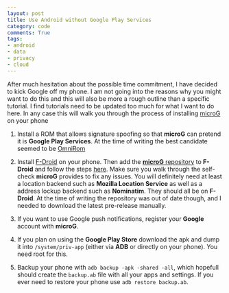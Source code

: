 ```yaml
---
layout: post
title: Use Android without Google Play Services
category: code
comments: True
tags:
- android
- data
- privacy
- cloud
---
```


After much hesitation about the possible time commitment, I have decided to kick Google off my phone. I am not going into the reasons why you might want to do this and this will also be more a rough outline than a specific tutorial. I find tutorials need to be updated too much for what I want to do here. In any case this will walk you through the process of installing [microG](https://microg.org/) on your phone

1. Install a ROM that allows signature spoofing so that **microG** can pretend it is **Google Play Services**. At the time of writing the best candidate seemed to be [OmniRom](https://omnirom.org/)

2. Install [F-Droid](https://f-droid.org/) on your phone. Then add the [**microG** repository](https://microg.org/download.html) to **F-Droid** and follow the steps [here](https://github.com/microg/android_packages_apps_GmsCore/wiki/Installation). Make sure you walk through the self-check **microG** provides to fix any issues. You will definitely need at least a location backend such as **Mozilla Location Service** as well as a address lockup backend such as **Nominatim**. They should all be on **F-Droid**. At the time of writing the repository was out of date though, and I needed to download the latest pre-release manually. 

3. If you want to use Google push notifications, register your **Google** account with **microG**.

4. If you plan on using the **Google Play Store** download the apk and dump it into `/system/priv-app` (either via **ADB** or directly on your phone). You need root for this. 

5. Backup your phone with `adb backup -apk -shared -all`, which hopefull should create the `backup.ab` file with all your apps and settings. If you ever need to restore your phone use `adb restore backup.ab`.


